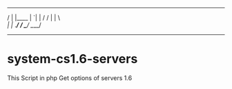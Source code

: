  __    _____ 
/  |  |____ |
`| |      / /
 | |      \ \
_| |_ .___/ /
\___/ \____/ 
_________________
    
# system-cs1.6-servers
This Script in php Get options of servers 1.6 
